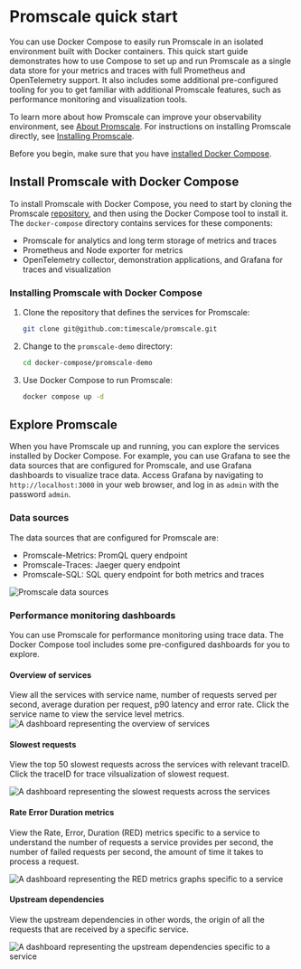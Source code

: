 # Promscale quick start
You can use Docker Compose to easily run Promscale in an isolated environment built
with Docker containers. This quick start guide demonstrates how to use Compose to set
up and run Promscale as a single data store for your metrics and traces with full Prometheus
and OpenTelemetry support. It also includes some additional pre-configured tooling for you
to get familiar with additional Promscale features, such as performance monitoring and
visualization tools.

To learn more about how Promscale can improve your observability environment, see
[About Promscale][about-promscale]. For instructions on installing Promscale directly, see
[Installing Promscale][install-promscale].

Before you begin, make sure that you have [installed Docker Compose][docker-compose].

## Install Promscale with Docker Compose
To install Promscale with Docker Compose, you need to start by cloning the Promscale 
[repository][gh-promscale], and then using the Docker Compose tool to install it. The 
`docker-compose` directory contains services for these components:
* Promscale for analytics and long term storage of metrics and traces
* Prometheus and Node exporter for metrics
* OpenTelemetry collector, demonstration applications, and Grafana for traces and visualization

### Installing Promscale with Docker Compose

<procedure>

1. Clone the repository that defines the services for Promscale:
   ```bash
   git clone git@github.com:timescale/promscale.git
   ```
1. Change to the `promscale-demo` directory:
   ```bash
   cd docker-compose/promscale-demo
   ```
1. Use Docker Compose to run Promscale:
   ```bash
   docker compose up -d
   ```  

</procedure >

## Explore Promscale
When you have Promscale up and running, you can explore the services installed 
by Docker Compose. For example, you can use Grafana to see the data sources 
that are configured for Promscale, and use Grafana dashboards to visualize trace 
data. Access Grafana by navigating to `http://localhost:3000` in your web browser, 
and log in as `admin` with the password `admin`.

### Data sources
The data sources that are configured for Promscale are:
* Promscale-Metrics: PromQL query endpoint
* Promscale-Traces: Jaeger query endpoint
* Promscale-SQL: SQL query endpoint for both metrics and traces

<img class="main-content__illustration" src="https://s3.amazonaws.com/assets.timescale.com/docs/images/promscale-grafana-datasource-qsg.png" alt="Promscale data sources"/>

### Performance monitoring dashboards
You can use Promscale for performance monitoring using trace data. 
The Docker Compose tool includes some pre-configured dashboards 
for you to explore.

#### Overview of services
View all the services with service name, number of requests served per second,
average duration per request, p90 latency and error rate. Click the service name
to view the service level metrics.
<img class="main-content__illustration" src="https://s3.amazonaws.com/assets.timescale.com/docs/images/apm-services-overview-dashboard.png" alt="A dashboard representing the overview of services"/>

#### Slowest requests
View the top 50 slowest requests across the services with relevant traceID.
Click the traceID for trace vilsualization of slowest request.

<img class="main-content__illustration" src="https://s3.amazonaws.com/assets.timescale.com/docs/images/apm-slowest-traces-dashboard.png" alt="A dashboard representing the slowest requests across the services"/>

#### Rate Error Duration metrics
View the Rate, Error, Duration (RED) metrics specific to a service to understand
the number of requests a service provides per second, the number of failed
requests per second, the amount of time it takes to process a request.

<img class="main-content__illustration" src="https://s3.amazonaws.com/assets.timescale.com/docs/images/apm-red-metrics-dashboard.png" alt="A dashboard representing the RED metrics graphs specific to a service"/>

#### Upstream dependencies
View the upstream dependencies in other words, the origin of all the requests that are
received by a specific service.

<img class="main-content__illustration" src="https://s3.amazonaws.com/assets.timescale.com/docs/images/apm-upstream-dependency-dashboard.png" alt="A dashboard representing the upstream dependencies specific to a service"/>

[gh-promscale]: https://github.com/timescale/promscale
[docker-compose]: https://docs.docker.com/compose/install/
[about-promscale]: /promscale/:currentVersion:/about-promscale
[install-promscale]: /promscale/:currentVersion:/installation
